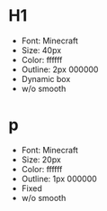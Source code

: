 # H1 
* Font: Minecraft
* Size: 40px
* Color: ffffff
* Outline: 2px 000000
* Dynamic box
* w/o smooth

# p
* Font: Minecraft
* Size: 20px
* Color: ffffff
* Outline: 1px 000000
* Fixed
* w/o smooth